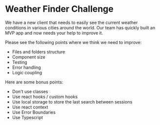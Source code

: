 # Weather Finder Challenge

We have a new client that needs to easily see the current weather conditions in various cities around the world. Our team has quickly built an MVP app and now needs your help to improve it.

Please see the following points where we think we need to improve:

- Files and folders structure
- Component size
- Testing
- Error handling
- Logic coupling

Here are some bonus points:

- Don't use classes
- Use react hooks / custom hooks
- Use local storage to store the last search between sessions
- Use react context
- Use Error Boundaries
- Use Typescript
